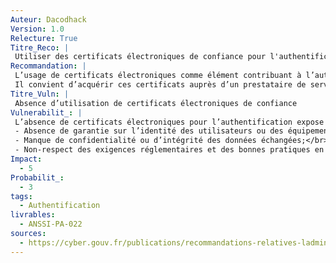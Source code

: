 ```yaml
---
Auteur: Dacodhack
Version: 1.0
Relecture: True
Titre_Reco: |
 Utiliser des certificats électroniques de confiance pour l'authentification
Recommandation: |
 L’usage de certificats électroniques comme élément contribuant à l’authentification est recommandé.</br>
 Il convient d’acquérir ces certificats auprès d’un prestataire de services de certificats électroniques (PSCE) qualifié par l’ANSSI ou de déployer une infrastructure de gestion de clés conforme aux exigences du [RGS](https://cyber.gouv.fr/le-referentiel-general-de-securite-rgs) encadrant ce domaine.
Titre_Vuln: |
 Absence d’utilisation de certificats électroniques de confiance
Vulnerabilit_: |
 L’absence de certificats électroniques pour l’authentification expose le SI d’administration aux risques suivants:</br>
 - Absence de garantie sur l’identité des utilisateurs ou des équipements, favorisant l’usurpation d’identité;</br>
 - Manque de confidentialité ou d’intégrité des données échangées;</br>
 - Non-respect des exigences réglementaires et des bonnes pratiques en matière de sécurité.
Impact: 
  - 5
Probabilit_: 
  - 3
tags:
  - Authentification
livrables:
  - ANSSI-PA-022
sources:
  - https://cyber.gouv.fr/publications/recommandations-relatives-ladministration-securisee-des-si
---
```

